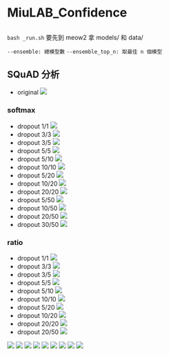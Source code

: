 # MiuLAB_Confidence

##
`bash _run.sh`
要先到 meow2 拿 models/ 和 data/

`--ensemble: 總模型數`
`--ensemble_top_n: 取最佳 n 個模型`


## SQuAD 分析
* original
    ![](https://i.imgur.com/G27HM7Y.png)
### softmax
* dropout 1/1
    ![](https://i.imgur.com/R5joxFK.png)
* dropout 3/3
    ![](https://i.imgur.com/I5vncAo.png)
* dropout 3/5
    ![](https://i.imgur.com/tCLNsN6.png)
* dropout 5/5
    ![](https://i.imgur.com/xNBN4OT.png)
* dropout 5/10
    ![](https://i.imgur.com/6lWYE7J.png)
* dropout 10/10
    ![](https://i.imgur.com/5Hp94At.png)
* dropout 5/20
    ![](https://i.imgur.com/Xrv16PR.png)
* dropout 10/20
    ![](https://i.imgur.com/PKZb5Yd.png)
* dropout 20/20
    ![](https://i.imgur.com/FiS7DRM.png)
* dropout 5/50
    ![](https://i.imgur.com/cJw4bQn.png)
* dropout 10/50
    ![](https://i.imgur.com/QQPosPM.png)
* dropout 20/50
    ![](https://i.imgur.com/Zspv7rF.png)
* dropout 30/50
    ![](https://i.imgur.com/y3PwAab.png)
### ratio
* dropout 1/1
    ![](https://i.imgur.com/d03gMgc.png)
* dropout 3/3
    ![](https://i.imgur.com/NspHNwg.png)
* dropout 3/5
    ![](https://i.imgur.com/Rh3wQS7.png)
* dropout 5/5
    ![](https://i.imgur.com/Hqle9ap.png)
* dropout 5/10
    ![](https://i.imgur.com/JOC6HhT.png)
* dropout 10/10
    ![](https://i.imgur.com/LEbw3tM.png)
* dropout 5/20
    ![](https://i.imgur.com/P5I99Li.png)
* dropout 10/20
    ![](https://i.imgur.com/8WnnpYa.png)
* dropout 20/20
    ![](https://i.imgur.com/rlism5D.png)
* dropout 20/50
    ![](https://i.imgur.com/ne6pbqi.png)


![](https://i.imgur.com/JlBiLkD.png)
![](https://i.imgur.com/ArNcJZv.png)
![](https://i.imgur.com/7XIFGt7.png)
![](https://i.imgur.com/Kashyzt.png)
![](https://i.imgur.com/t83REER.png)
![](https://i.imgur.com/ZjZIyvA.png)
![](https://i.imgur.com/5wFatmS.png)
![](https://i.imgur.com/kR41fDW.png)
![](https://i.imgur.com/vYESH3Z.png)
